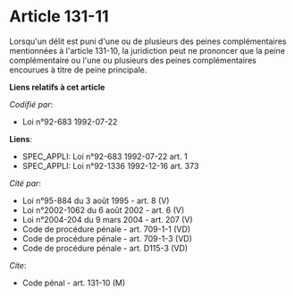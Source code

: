 # Article 131-11

Lorsqu'un délit est puni d'une ou de plusieurs des peines complémentaires mentionnées à l'article 131-10, la juridiction peut
ne prononcer que la peine complémentaire ou l'une ou plusieurs des peines complémentaires encourues à titre de peine
principale.

**Liens relatifs à cet article**

_Codifié par_:

  - Loi n°92-683 1992-07-22

**Liens**:

  - SPEC_APPLI: Loi n°92-683 1992-07-22 art. 1
  - SPEC_APPLI: Loi n°92-1336 1992-12-16 art. 373

_Cité par_:

  - Loi n°95-884 du 3 août 1995 - art. 8 (V)
  - Loi n°2002-1062 du 6 août 2002 - art. 6 (V)
  - Loi n°2004-204 du 9 mars 2004 - art. 207 (V)
  - Code de procédure pénale - art. 709-1-1 (VD)
  - Code de procédure pénale - art. 709-1-3 (VD)
  - Code de procédure pénale - art. D115-3 (VD)

_Cite_:

  - Code pénal - art. 131-10 (M)
